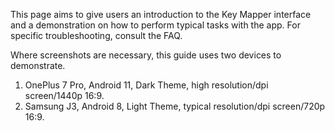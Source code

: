 This page aims to give users an introduction to the Key Mapper interface and a demonstration on how to perform typical tasks with the app.
For specific troubleshooting, consult the FAQ.

Where screenshots are necessary, this guide uses two devices to demonstrate.

1. OnePlus 7 Pro, Android 11, Dark Theme, high resolution/dpi screen/1440p 16:9.
2. Samsung J3, Android 8, Light Theme, typical resolution/dpi screen/720p 16:9.

